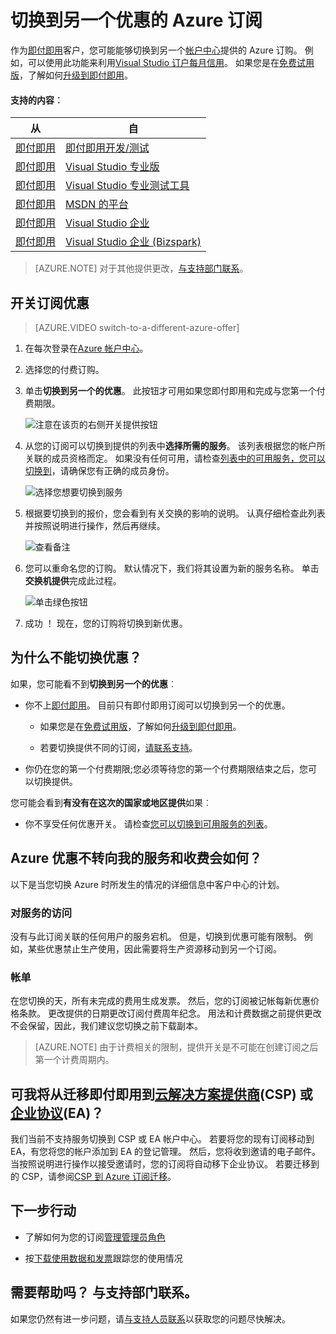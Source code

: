 <properties
    pageTitle="切换到另一个优惠的 Azure 订购 |Microsoft Azure"
    description="了解如何更改 Azure 订阅并切换到使用订阅管理门户提供不同的服务"
    services=""
    documentationCenter=""
    authors="genlin"
    manager="mbaldwin"
    editor=""
    tags="billing,top-support-issue"/>

<tags
    ms.service="billing"
    ms.workload="na"
    ms.tgt_pltfrm="na"
    ms.devlang="na"
    ms.topic="article"
    ms.date="09/30/2016"
    ms.author="genli"/>

# <a name="switch-your-azure-subscription-to-another-offer"></a>切换到另一个优惠的 Azure 订阅

作为[即付即用](https://azure.microsoft.com/offers/ms-azr-0003p/)客户，您可能能够切换到另一个[帐户中心](https://account.windowsazure.com/Subscriptions)提供的 Azure 订购。 例如，可以使用此功能来利用[Visual Studio 订户每月信用](https://azure.microsoft.com/pricing/member-offers/msdn-benefits-details/)。 如果您是在[免费试用版](https://azure.microsoft.com/free/)，了解如何[升级到即付即用](billing-upgrade-azure-subscription.md)。

#### <a name="whats-supported"></a>支持的内容︰

| 从                                                              | 自                                                                                      |
|-------------------------------------------------------------------|-----------------------------------------------------------------------------------------|
| [即付即用](https://azure.microsoft.com/offers/ms-azr-0003p/) | [即付即用开发/测试](https://azure.microsoft.com/offers/ms-azr-0023p/)              |
| [即付即用](https://azure.microsoft.com/offers/ms-azr-0003p/) | [Visual Studio 专业版](https://azure.microsoft.com/offers/ms-azr-0059p/)          |
| [即付即用](https://azure.microsoft.com/offers/ms-azr-0003p/) | [Visual Studio 专业测试工具](https://azure.microsoft.com/offers/ms-azr-0060p/)     |
| [即付即用](https://azure.microsoft.com/offers/ms-azr-0003p/) | [MSDN 的平台](https://azure.microsoft.com/offers/ms-azr-0062p/)                      |
| [即付即用](https://azure.microsoft.com/offers/ms-azr-0003p/) | [Visual Studio 企业](https://azure.microsoft.com/offers/ms-azr-0063p/)            |
| [即付即用](https://azure.microsoft.com/offers/ms-azr-0003p/) | [Visual Studio 企业 (Bizspark)](https://azure.microsoft.com/offers/ms-azr-0064p/) |

> [AZURE.NOTE] 对于其他提供更改，[与支持部门联系](https://portal.azure.com/?#blade/Microsoft_Azure_Support/HelpAndSupportBlade)。
    
## <a name="switch-subscription-offer"></a>开关订阅优惠

> [AZURE.VIDEO switch-to-a-different-azure-offer]

1.  在每次登录在[Azure 帐户中心](https://account.windowsazure.com/Subscriptions)。

2.  选择您的付费订购。

3.  单击**切换到另一个的优惠**。 此按钮才可用如果您即付即用和完成与您第一个付费期限。

    ![注意在该页的右侧开关提供按钮](./media/billing-how-to-switch-azure-offer/switchbutton.png)
    
4.  从您的订阅可以切换到提供的列表中**选择所需的服务**。 该列表根据您的帐户所关联的成员资格而定。 如果没有任何可用，请检查[列表中的可用服务，您可以切换到](#whats-supported)，请确保您有正确的成员身份。 

    ![选择您想要切换到服务](./media/billing-how-to-switch-azure-offer/selectoffer.png)

5.  根据要切换到的报价，您会看到有关交换的影响的说明。 认真仔细检查此列表并按照说明进行操作，然后再继续。

    ![查看备注](./media/billing-how-to-switch-azure-offer/thingstonote.png)

6.  您可以重命名您的订购。 默认情况下，我们将其设置为新的服务名称。 单击**交换机提供**完成此过程。

    ![单击绿色按钮](./media/billing-how-to-switch-azure-offer/confirmpage.png)

7.  成功 ！ 现在，您的订购将切换到新优惠。

## <a name="why-cant-i-switch-offers"></a>为什么不能切换优惠？

如果，您可能看不到**切换到另一个的优惠**︰

- 你不上[即付即用](https://azure.microsoft.com/offers/ms-azr-0003p/)。 目前只有即付即用订阅可以切换到另一个的优惠。

    - 如果您是在[免费试用版](https://azure.microsoft.com/free/)，了解如何[升级到即付即用](billing-upgrade-azure-subscription.md)。

    - 若要切换提供不同的订阅，[请联系支持](https://portal.azure.com/?#blade/Microsoft_Azure_Support/HelpAndSupportBlade)。

- 你仍在您的第一个付费期限;您必须等待您的第一个付费期限结束之后，您可以切换提供。

您可能会看到**有没有在这次的国家或地区提供**如果︰

- 你不享受任何优惠开关。 请检查[您可以切换到可用服务的列表](#whats-supported)。

## <a name="what-does-switching-azure-offers-do-to-my-service-and-billing"></a>Azure 优惠不转向我的服务和收费会如何？

以下是当您切换 Azure 时所发生的情况的详细信息中客户中心的计划。

### <a name="access-to-services"></a>对服务的访问

没有与此订阅关联的任何用户的服务宕机。 但是，切换到优惠可能有限制。 例如，某些优惠禁止生产使用，因此需要将生产资源移动到另一个订阅。

### <a name="billing"></a>帐单

在您切换的天，所有未完成的费用生成发票。 然后，您的订阅被记帐每新优惠价格条款。 更改提供的日期更改订阅付费周年纪念。 用法和计费数据之前提供更改不会保留，因此，我们建议您切换之前下载副本。

> [AZURE.NOTE] 由于计费相关的限制，提供开关是不可能在创建订阅之后第一个计费周期内。

## <a name="can-i-migrate-from-pay-as-you-go-to-cloud-solution-providerhttpspartnermicrosoftcomsolutionscloud-reseller-overview-csp-or-enterprise-agreementhttpsazuremicrosoftcompricingenterprise-agreement-ea"></a>可我将从迁移即付即用到[云解决方案提供商](https://partner.microsoft.com/Solutions/cloud-reseller-overview)(CSP) 或[企业协议](https://azure.microsoft.com/pricing/enterprise-agreement/)(EA)？

我们当前不支持服务切换到 CSP 或 EA 帐户中心。 若要将您的现有订阅移动到 EA，有您将您的帐户添加到 EA 的登记管理。 然后，您将收到邀请的电子邮件。 当按照说明进行操作以接受邀请时，您的订阅将自动移下企业协议。 若要迁移到的 CSP，请参阅[CSP 到 Azure 订阅迁移](https://blogs.technet.microsoft.com/hybridcloudbp/2016/08/26/azure-subscription-migration-to-csp/)。

## <a name="next-steps"></a>下一步行动

- 了解如何为您的订阅[管理管理员角色](billing-add-change-azure-subscription-administrator.md)

- 按[下载使用数据和发票](billing-download-azure-invoice-daily-usage-date.md)跟踪您的使用情况

## <a name="need-help-contact-support"></a>需要帮助吗？ 与支持部门联系。

如果您仍然有进一步问题，请[与支持人员联系](https://portal.azure.com/?#blade/Microsoft_Azure_Support/HelpAndSupportBlade)以获取您的问题尽快解决。
